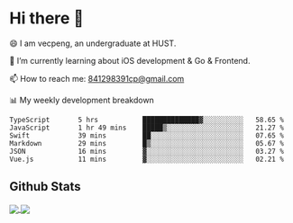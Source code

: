 
# Hi there 👋
😄 I am vecpeng, an undergraduate at HUST.

🌱 I’m currently learning about iOS development & Go & Frontend.

📫 How to reach me: 841298391cp@gmail.com

📊 My weekly development breakdown
<!--START_SECTION:waka-->

```text
TypeScript       5 hrs           ██████████████▓░░░░░░░░░░   58.65 %
JavaScript       1 hr 49 mins    █████▒░░░░░░░░░░░░░░░░░░░   21.27 %
Swift            39 mins         ██░░░░░░░░░░░░░░░░░░░░░░░   07.65 %
Markdown         29 mins         █▒░░░░░░░░░░░░░░░░░░░░░░░   05.67 %
JSON             16 mins         ▓░░░░░░░░░░░░░░░░░░░░░░░░   03.27 %
Vue.js           11 mins         ▓░░░░░░░░░░░░░░░░░░░░░░░░   02.21 %
```

<!--END_SECTION:waka-->

## Github Stats
<a href="https://github.com/anuraghazra/github-readme-stats">
  <img align="center" src="https://github-readme-stats.vercel.app/api?username=vecpeng&count_private=true&hide=stars" />
</a>
<a href="https://github.com/anuraghazra/convoychat">
  <img align="center" src="https://github-readme-stats.vercel.app/api/top-langs/?username=vecpeng&layout=compact" />
</a>
